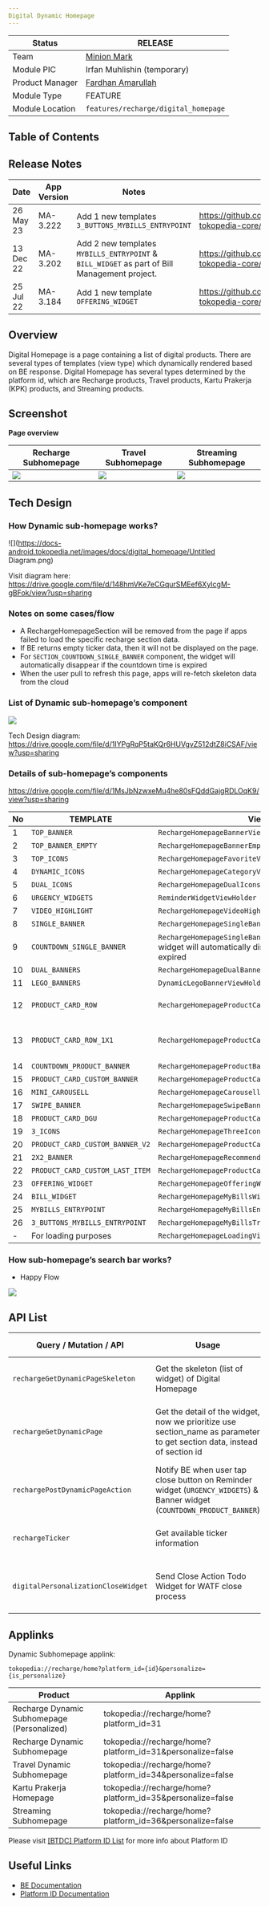 ```yaml
---
Digital Dynamic Homepage
---
```

<!--left header table-->
| **Status** | <!--start status:GREEN-->RELEASE<!--end status--> |
| --- | --- |
| Team | [Minion Mark](https://tokopedia.atlassian.net/people/team/54372146-8afa-46e4-8de3-783c53a0cc3b) |
| Module PIC | Irfan Muhlishin (temporary) |
| Product Manager | [Fardhan Amarullah](https://tokopedia.atlassian.net/wiki/people/5e13b89c0242870e996f0490?ref=confluence)  |
| Module Type | <!--start status:YELLOW-->FEATURE<!--end status--> |
| Module Location | `features/recharge/digital_homepage` |

## Table of Contents

<!--toc-->

## Release Notes

<!--left header table-->
| **Date**  | **App Version** | Notes                                                                                        | PR                                                               |
|-----------|-----------------|----------------------------------------------------------------------------------------------|------------------------------------------------------------------|
| 26 May 23 | MA-3.222        | Add 1 new templates `3_BUTTONS_MYBILLS_ENTRYPOINT`                                           | <https://github.com/tokopedia/android-tokopedia-core/pull/33081> |
| 13 Dec 22 | MA-3.202        | Add 2 new templates `MYBILLS_ENTRYPOINT` & `BILL_WIDGET` as part of Bill Management project. | <https://github.com/tokopedia/android-tokopedia-core/pull/30695> |
| 25 Jul 22 | MA-3.184        | Add 1 new template `OFFERING_WIDGET`                                                         |  <https://github.com/tokopedia/android-tokopedia-core/pull/27369> |

## Overview

Digital Homepage is a page containing a list of digital products. There are several types of templates (view type) which dynamically rendered based on BE response. Digital Homepage has several types determined by the platform id, which are Recharge products, Travel products, Kartu Prakerja (KPK) products, and Streaming products.

## Screenshot

**Page overview**



| Recharge Subhomepage | Travel Subhomepage | Streaming Subhomepage |
| --- | --- | --- |
| ![](https://docs-android.tokopedia.net/images/docs/digital_homepage/Screenshot_20230111_085119.png)<br/> | ![](https://docs-android.tokopedia.net/images/docs/digital_homepage/Screenshot_20230111_085032.png)<br/> | ![](https://docs-android.tokopedia.net/images/docs/digital_homepage/Screenshot_20230111_085507.png)<br/> |

## Tech Design

### How Dynamic sub-homepage works?

![](https://docs-android.tokopedia.net/images/docs/digital_homepage/Untitled Diagram.png)

Visit diagram here: <https://drive.google.com/file/d/148hmVKe7eCGqurSMEef6XyIcgM-gBFok/view?usp=sharing> 

### **Notes on some cases/flow**

- A RechargeHomepageSection will be removed from the page if apps failed to load the specific recharge section data.
- If BE returns empty ticker data, then it will not be displayed on the page.
- For `SECTION_COUNTDOWN_SINGLE_BANNER` component, the widget will automatically disappear if the countdown time is expired
- When the user pull to refresh this page, apps will re-fetch skeleton data from the cloud

### List of Dynamic sub-homepage’s component

![](https://docs-android.tokopedia.net/images/docs/digital_homepage/image-20210112-045934.png)

Tech Design diagram: <https://drive.google.com/file/d/1IYPgRqP5taKQr6HUVgvZ512dtZ8iCSAF/view?usp=sharing> 

### Details of sub-homepage’s components

<https://drive.google.com/file/d/1MsJbNzwxeMu4he80sFQddGajgRDLOqK9/view?usp=sharing> 



| **No** | **TEMPLATE** | **ViewHolder** | **Screenshot** |
| --- | --- | --- | --- |
| 1 | `TOP_BANNER` | `RechargeHomepageBannerViewHolder` | ![](https://docs-android.tokopedia.net/images/docs/digital_homepage/image-20210520-100242.png)<br/> |
| 2 | `TOP_BANNER_EMPTY` | `RechargeHomepageBannerEmptyViewHolder` | ![](https://docs-android.tokopedia.net/images/docs/digital_homepage/image-20210520-100950.png)<br/> |
| 3 | `TOP_ICONS` | `RechargeHomepageFavoriteViewHolder` | ![](https://docs-android.tokopedia.net/images/docs/digital_homepage/image-20210520-093244.png)<br/> |
| 4 | `DYNAMIC_ICONS` | `RechargeHomepageCategoryViewHolder` | ![](https://docs-android.tokopedia.net/images/docs/digital_homepage/image-20210520-093256.png)<br/> |
| 5 | `DUAL_ICONS` | `RechargeHomepageDualIconsViewHolder` | ![](https://docs-android.tokopedia.net/images/docs/digital_homepage/image-20210520-093748.png)<br/> |
| 6 | `URGENCY_WIDGETS` | `ReminderWidgetViewHolder` | ![](https://docs-android.tokopedia.net/images/docs/digital_homepage/image-20210520-114955.png)<br/> |
| 7 | `VIDEO_HIGHLIGHT` | `RechargeHomepageVideoHighlightViewHolder` | ![](https://docs-android.tokopedia.net/images/docs/digital_homepage/image-20210520-102120.png)<br/> |
| 8 | `SINGLE_BANNER` | `RechargeHomepageSingleBannerViewHolder` | ![](https://docs-android.tokopedia.net/images/docs/digital_homepage/image-20210520-103143.png)<br/> |
| 9 | `COUNTDOWN_SINGLE_BANNER` | `RechargeHomepageSingleBannerViewHolder`notes: - the widget will automatically disappear if the countdown time is expired<br/> | ![](https://docs-android.tokopedia.net/images/docs/digital_homepage/image-20210520-103143.png)<br/> |
| 10 | `DUAL_BANNERS` | `RechargeHomepageDualBannerViewHolder` | ![](https://docs-android.tokopedia.net/images/docs/digital_homepage/image-20210520-103507.png)<br/> |
| 11 | `LEGO_BANNERS` | `DynamicLegoBannerViewHolder` | ![](https://docs-android.tokopedia.net/images/docs/digital_homepage/image-20210520-115450.png)<br/> |
| 12 | `PRODUCT_CARD_ROW` | `RechargeHomepageProductCardsViewHolder` | ![](https://docs-android.tokopedia.net/images/docs/digital_homepage/image-20210520-104103.png)<br/>New UI in v.3.131 above:![](https://docs-android.tokopedia.net/images/docs/digital_homepage/image-20210623-110014.png)<br/> |
| 13 | `PRODUCT_CARD_ROW_1X1` | `RechargeHomepageProductCardsViewHolder` | ![](https://docs-android.tokopedia.net/images/docs/digital_homepage/image-20210623-110034.png)<br/>using the same view holder with `PRODUCT_CARD_ROW` |
| 14 | `COUNTDOWN_PRODUCT_BANNER` | `RechargeHomepageProductBannerViewHolder` | ![](https://docs-android.tokopedia.net/images/docs/digital_homepage/image-20210520-105628.png)<br/> |
| 15 | `PRODUCT_CARD_CUSTOM_BANNER` | `RechargeHomepageProductCardCustomBannerViewHolder` | ![](https://docs-android.tokopedia.net/images/docs/digital_homepage/image-20210520-110848.png)<br/> |
| 16 | `MINI_CAROUSELL` | `RechargeHomepageCarousellViewHolder` | ![](https://docs-android.tokopedia.net/images/docs/digital_homepage/image-20210520-115830.png)<br/> |
| 17 | `SWIPE_BANNER` | `RechargeHomepageSwipeBannerViewHolder` | ![](https://docs-android.tokopedia.net/images/docs/digital_homepage/ScreenShot20230217at184109.png)<br/> |
| 18 | `PRODUCT_CARD_DGU` | `RechargeHomepageProductCardUnifyViewHolder` | ![](https://docs-android.tokopedia.net/images/docs/digital_homepage/ScreenShot20230217at184630.png)<br/> |
| 19 | `3_ICONS` | `RechargeHomepageThreeIconsViewHolder` | ![](https://docs-android.tokopedia.net/images/docs/digital_homepage/ScreenShot20230215at195224.png)<br/> |
| 20 | `PRODUCT_CARD_CUSTOM_BANNER_V2` | `RechargeHomepageProductCardCustomBannerV2ViewHolder` | ![](https://docs-android.tokopedia.net/images/docs/digital_homepage/ScreenShot20230215at195147.png)<br/> |
| 21 | `2X2_BANNER` | `RechargeHomepageRecommendationBannerViewHolder` | ![](https://docs-android.tokopedia.net/images/docs/digital_homepage/ScreenShot20230215at195251.png)<br/> |
| 22 | `PRODUCT_CARD_CUSTOM_LAST_ITEM` | `RechargeHomepageProductCardCustomLastItemViewHolder` | ![](https://docs-android.tokopedia.net/images/docs/digital_homepage/ScreenShot20230215at195112.png)<br/> |
| 23 | `OFFERING_WIDGET` | `RechargeHomepageOfferingWidgetViewHolder` | ![](https://docs-android.tokopedia.net/images/docs/digital_homepage/ScreenShot20230215at194747.png)<br/> |
| 24 | `BILL_WIDGET` | `RechargeHomepageMyBillsWidgetViewHolder` | ![](https://docs-android.tokopedia.net/images/docs/digital_homepage/ScreenShot20230215at194700.png)<br/> |
| 25 | `MYBILLS_ENTRYPOINT` | `RechargeHomepageMyBillsEntryPointWidgetViewHolder` | ![](https://docs-android.tokopedia.net/images/docs/digital_homepage/ScreenShot20230215at194645.png)<br/> |
| 26 | `3_BUTTONS_MYBILLS_ENTRYPOINT` | `RechargeHomepageMyBillsTripleEntryPointWidgetViewHolder` | ![](https://docs-android.tokopedia.net/images/docs/digital_homepage/ScreenShot20230522at125551.png)<br/> |
| - | For loading purposes | `RechargeHomepageLoadingViewHolder` | ![](https://docs-android.tokopedia.net/images/docs/digital_homepage/image-20210520-115856.png)<br/> |

### How sub-homepage’s search bar works?

- Happy Flow

![](https://docs-android.tokopedia.net/images/docs/digital_homepage/image-20210520-083934.png)

## API List



| **Query / Mutation / API** | **Usage**                                                                                                                | **Triggered By**                             | **API Docs** |
| --- |--------------------------------------------------------------------------------------------------------------------------|----------------------------------------------| -- |
| `rechargeGetDynamicPageSkeleton` | Get the skeleton (list of widget) of Digital Homepage                                                                    | - Open page<br/>- Pull to refresh<br/>       | [[BTDC] Dynamic Page](/wiki/spaces/BT/pages/813827413) |
| `rechargeGetDynamicPage` | Get the detail of the widget, now we prioritize use section_name as parameter to get section data, instead of section id | Bind widget’s view holder for the first time |
| `rechargePostDynamicPageAction` | Notify BE when user tap close button on Reminder widget (`URGENCY_WIDGETS`) & Banner widget (`COUNTDOWN_PRODUCT_BANNER`) | Tap close button                             |
| `rechargeTicker` | Get available ticker information                                                                                         | - Open page<br/>- Pull to refresh<br/>       | [[BTDC] Recharge Ticker](/wiki/spaces/BT/pages/1282442521) |
| `digitalPersonalizationCloseWidget` | Send Close Action Todo Widget for WATF close process                                                                     | - Close Widget Todo Widget<br/>-             |   |

## Applinks

Dynamic Subhomepage applink: 

`tokopedia://recharge/home?platform_id={id}&personalize={is_personalize}`



| **Product** | **Applink** |
| --- | --- |
| Recharge Dynamic Subhomepage (Personalized) | tokopedia://recharge/home?platform\_id=31 |
| Recharge Dynamic Subhomepage | tokopedia://recharge/home?platform\_id=31&personalize=false |
| Travel Dynamic Subhomepage  | tokopedia://recharge/home?platform\_id=34&personalize=false |
| Kartu Prakerja Homepage  | tokopedia://recharge/home?platform\_id=35&personalize=false |
| Streaming Subhomepage | tokopedia://recharge/home?platform\_id=36&personalize=false |

Please visit [[BTDC] Platform ID List](/wiki/spaces/BT/pages/546013484) for more info about Platform ID 

## Useful Links

- [BE Documentation](/wiki/spaces/BT/pages/813827413)
- [Platform ID Documentation](/wiki/spaces/BT/pages/546013484)

